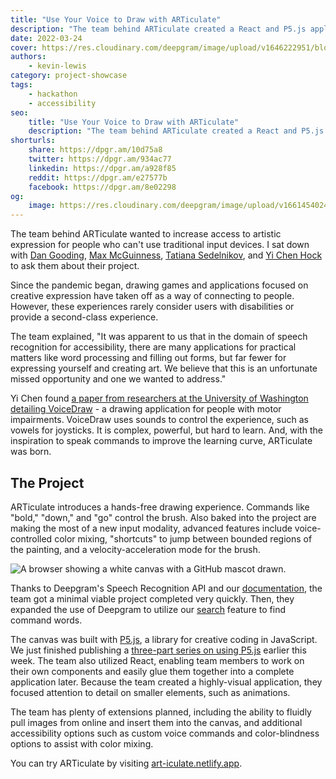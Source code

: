 ```yaml
---
title: "Use Your Voice to Draw with ARTiculate"
description: "The team behind ARTiculate created a React and P5.js application for voice-based drawing to increase access to creative expression. Learn more here."
date: 2022-03-24
cover: https://res.cloudinary.com/deepgram/image/upload/v1646222951/blog/2022/03/draw-with-your-voice-articulate/cover.jpg
authors:
    - kevin-lewis
category: project-showcase
tags:
    - hackathon
    - accessibility
seo:
    title: "Use Your Voice to Draw with ARTiculate"
    description: "The team behind ARTiculate created a React and P5.js application for voice-based drawing to increase access to creative expression. Learn more here."
shorturls:
    share: https://dpgr.am/10d75a8
    twitter: https://dpgr.am/934ac77
    linkedin: https://dpgr.am/a928f85
    reddit: https://dpgr.am/e27577b
    facebook: https://dpgr.am/8e02298
og:
    image: https://res.cloudinary.com/deepgram/image/upload/v1661454024/blog/draw-with-your-voice-articulate/ograph.png
---
```


The team behind ARTiculate wanted to increase access to artistic expression for people who can't use traditional input devices. I sat down with [Dan Gooding](https://github.com/DanGooding), [Max McGuinness](https://github.com/mgm52), [Tatiana Sedelnikov](https://github.com/tatiana-s), and [Yi Chen Hock](https://github.com/yichenhock) to ask them about their project.

Since the pandemic began, drawing games and applications focused on creative expression have taken off as a way of connecting to people. However, these experiences rarely consider users with disabilities or provide a second-class experience.

The team explained, "It was apparent to us that in the domain of speech recognition for accessibility, there are many applications for practical matters like word processing and filling out forms, but far fewer for expressing yourself and creating art. We believe that this is an unfortunate missed opportunity and one we wanted to address."

Yi Chen found [a paper from researchers at the University of Washington detailing VoiceDraw](https://faculty.washington.edu/wobbrock/pubs/assets-07.03.pdf) - a drawing application for people with motor impairments. VoiceDraw uses sounds to control the experience, such as vowels for joysticks. It is complex, powerful, but hard to learn. And, with the inspiration to speak commands to improve the learning curve, ARTiculate was born.

## The Project

ARTiculate introduces a hands-free drawing experience. Commands like "bold," "down," and "go" control the brush. Also baked into the project are making the most of a new input modality, advanced features include voice-controlled color mixing, "shortcuts" to jump between bounded regions of the painting, and a velocity-acceleration mode for the brush.

![A browser showing a white canvas with a GitHub mascot drawn.](https://res.cloudinary.com/deepgram/image/upload/v1646222952/blog/2022/03/draw-with-your-voice-articulate/screenshot.jpg)

Thanks to Deepgram's Speech Recognition API and our [documentation](https://developers.deepgram.com/documentation/), the team got a minimal viable project completed very quickly. Then, they expanded the use of Deepgram to utilize our [search](https://developers.deepgram.com/documentation/features/search/) feature to find command words.

The canvas was built with [P5.js](https://p5js.org), a library for creative coding in JavaScript. We just finished publishing a [three-part series on using P5.js](https://blog.deepgram.com/p5js-getting-started/) earlier this week. The team also utilized React, enabling team members to work on their own components and easily glue them together into a complete application later. Because the team created a highly-visual application, they focused attention to detail on smaller elements, such as animations.

The team has plenty of extensions planned, including the ability to fluidly pull images from online and insert them into the canvas, and additional accessibility options such as custom voice commands and color-blindness options to assist with color mixing.

You can try ARTiculate by visiting [art-iculate.netlify.app](https://art-iculate.netlify.app).

        